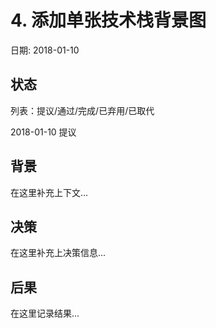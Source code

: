 # 4. 添加单张技术栈背景图

日期: 2018-01-10

## 状态

列表：提议/通过/完成/已弃用/已取代

2018-01-10 提议

## 背景

在这里补充上下文...

## 决策

在这里补充上决策信息...

## 后果

在这里记录结果...
